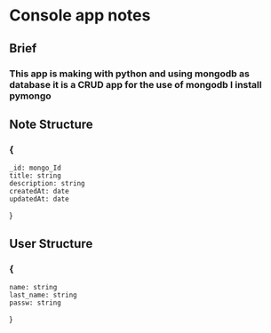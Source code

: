 # Console app notes

## Brief
### This app is making with python and using mongodb as database it is a CRUD app for the use of mongodb I install pymongo

## Note Structure
### {
    _id: mongo_Id
    title: string
    description: string
    createdAt: date
    updatedAt: date
}

## User Structure

### {
    name: string
    last_name: string
    passw: string
}